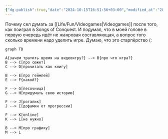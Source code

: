 ```yaml
---
{"dg-publish":true,"date":"2024-10-15T16:51:56+03:00","modified_at":"2024-10-15T17:11:23+03:00","dg-path":"/зачем тратить время на видеоигру.md","permalink":"/zachem-tratit-vremya-na-videoigru/","dgPassFrontmatter":true}
---
```



Почему сел думать за [[Life/Fun/Videogames\|Videogames]] после того, как поиграл в Songs of Conquest. И подумал, что в моей голове в первую очередь идёт не жанровая составляющая, а вопрос того сколько времени надо уделить игре. Думаю, что это старпёрство (:

```mermaid
graph TD

A{зачем тратить время на видеоигру?} --> B{про что игра?}
B --> C[про сюжет]
C --> D[прочитать как книгу]

B --> E[про геймлей]
E --> F{какой?}

F --> G[песочница]
G --> H[придумать свою историю]

F --> J[рогалик]
J --> I[дофамин от прогрессии]

F --> K[online]
K --> L[не нужно]

B --> M[про графику]
M --> L
```
